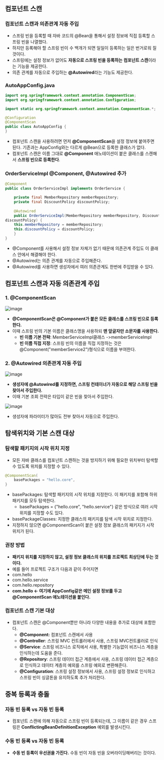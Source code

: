 ## 컴포넌트 스캔
### 컴포넌트 스캔과 의존관계 자동 주입 
* 스프링 빈을 등록할 때 자바 코드의 @Bean을 통해서 설정 정보에 직접 등록할 스프링 빈을 나열했다.
* 하지만 등록해야 할 스프링 빈이 수 백개가 되면 일일이 등록하는 일은 번거로워 질 것이다.
* 스프링에는 설정 정보가 없어도 **자동으로 스프링 빈을 등록하는** **컴포넌트 스캔**이라는 기능을 제공한다.
* 의존 관계를 자동으로 주입하는 **@Autowired**라는 기능도 제공한다.

### AutoAppConfig.java

```java
import org.springframework.context.annotation.ComponentScan;
import org.springframework.context.annotation.Configuration;

import static org.springframework.context.annotation.ComponentScan.*;

@Configuration
@ComponentScan
public class AutoAppConfig {
}

```
* 컴포넌트 스캔을 사용하려면 먼저 **@ComponentScan**을 설정 정보에 붙여주면 된다. 기존과는 AppConfig와는 다르게 @Bean으로 등록한 클래스가 없다.
* 컴포넌트 스캔은 이름 그대로 **@Component** 애노테이션이 붙은 클래스를 스캔해서 **스프링 빈으로 등록한다**.

### OrderServiceImpl @Component, @Autowired 추가
```java
@Component
public class OrderServiceImpl implements OrderService {

	private final MemberRepository memberRepository;
	private final DiscountPolicy discountPolicy;
	
	@Autowired
	public OrderServiceImpl(MemberRepository memberRepository, DiscountPolicy
discountPolicy) {
	this.memberRepository = memberRepository;
	this.discountPolicy = discountPolicy;
	}
}
```
* @Component를 사용해서 설정 정보 자체가 없기 때문에 의존관계 주입도 이 클래스 안에서 해결해야 한다.
* @Autowired는 의존 관계를 자동으로 주입해준다.
* @Autowired를 사용하면 생성자에서 여러 의존관계도 한번에 주입받을 수 있다.

## 컴포넌트 스캔과 자동 의존관계 주입
### 1. @ComponentScan
![image](https://user-images.githubusercontent.com/94179449/192102432-2f675adc-dcff-4fee-8ded-f9d42cd6832a.png)
* **@ComponentScan은 @Component가 붙은 모든 클래스를 스프링 빈으로 등록한다.**
* 이때 스프링 빈의 기본 이름은 클래스명을 사용하되 **맨 앞글자만 소문자를 사용한다.**
	* **빈 이름 기본 전략**: MemberServiceImpl클래스 ->memberServiceImpl
	* **빈 이름 직접 지정**: 스프링 빈의 이름을 직접 지정하는 것은 @Component("memberService2")형식으로 이름을 부여한다.

### 2. @Autowired 의존관계 자동 주입
![image](https://user-images.githubusercontent.com/94179449/192102803-1907147d-fa43-4e84-99c0-7e066a86b6cc.png)
* **생성자에 @Autowired를 지정하면, 스프링 컨테이너가 자동으로 해당 스프링 빈을 찾아서 주입한다.**
* 이때 기본 조회 전략은 타입이 같은 빈을 찾아서 주입한다.

![image](https://user-images.githubusercontent.com/94179449/192103581-4d5eada0-889a-4536-a413-f0e1af5a2130.png)
* 생성자에 파라미터가 많아도 전부 찾아서 자동으로 주입한다.

## 탐색위치와 기본 스캔 대상
### 탐색할 패키지의 시작 위치 지정
* 모든 자바 클래스를 컴포넌트 스캔하는 것을 방지하기 위해 필요한 위치부터 탐색할 수 있도록 위치를 지정할 수 있다.
```java
@ComponentScan(
	basePackages = "hello.core",
}
```
* basePackages: 탐색할 패키지의 시작 위치를 지정한다. 이 패키지를 포함해 하위 패키지를 모두 탐색한다.
	* basePackages = {"hello.core", "hello.service"} 같은 방식으로 여러 시작 위치를 지정할 수도 있다.
* basePackageClasses: 지정한 클래스의 패키지를 탐색 시작 위치로 지정한다.
* 지정하지 않으면 @ComponentScan이 붙은 설정 정보 클래스의 패키지가 시작 위치가 된다.
### 권장 방법
* **패키지 위치를 지정하지 않고, 설정 정보 클래스의 위치를 프로젝트 최상단에 두는 것이다.**
* 예를 들어 프로젝트 구조가 다음과 같이 주어지면
* com.hello
* com.hello.service
* com.hello.repository
* **com.hello <- 여기에 AppConfig같은 메인 설정 정보를 두고 @ComponentScan 애노테이션을 붙인다.**


### 컴포넌트 스캔 기본 대상
* 컴포넌트 스캔은 @Component뿐만 아니라 다양한 내용을 추가로 대상에 포함한다.
	*	**@Component:** 컴포넌트 스캔에서 사용
	*	**@Controller**: 스프링 MVC 컨트롤러에서 사용, 스프링 MVC컨트롤러로 인식 
	*	**@Service**: 스프링 비즈니스 로직에서 사용, 특별한 기능없이 비즈니스 계층을 인식하는데 도움을 준다.
	*	**@Repository**: 스프링 데이터 접근 계층에서 사용, 스프링 데이터 접근 계층으로 인식하고 데이터 계층의 예외를 스프링 예외로 변환해준다.
	*	**@Configuration**: 스프링 설정 정보에서 사용, 스프링 설정 정보로 인식하고 스프링 빈이 싱글톤을 유지하도록 추가 처리한다.

## 중복 등록과 충돌
### 자동 빈 등록 vs 자동 빈 등록
* 컴포넌트 스캔에 의해 자동으로 스프링 빈이 등록되는데, 그 이름이 같은 경우 스프링은 **ConflictingBeanDefinitionException** 예외를 발생시킨다.

### 수동 빈 등록 vs 자동 빈 등록
* **수동 빈 등록이 우선권을 가진다.** 수동 빈이 자동 빈을 오버라이딩해버리는 것이다.
